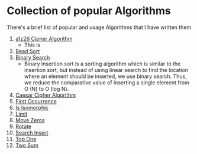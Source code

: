 # Collection of popular Algorithms
There's a brief list of popular and usage Algorithms that I
have written them 

1. [a1z26 Cipher Algorithm](./a1z26_cipher/README.md)
    - This is
2. [Bead Sort](./bead%20sort/README.md)
3. [Binary Search](./bead%20sort/README.md)
    - Binary insertion sort is a sorting algorithm which is similar to the insertion sort, but instead of using linear search to find the location where an element should be inserted, we use binary search. Thus, we reduce the comparative value of inserting a single element from O (N) to O (log N).
4. [Caesar Cipher Algorithm](./caesar%20cipher/README.md)
5. [First Occurrence](./first%20occurrence/README.md)
6. [Is Isomorphic](./is%20isomorphic/README.md)
7. [Limit](./limit/README.md)
8. [Move Zeros](./move%20zeros/README.md)
9. [Rotate](./rotate/README.MD)
10. [Search Insert](./search%20insert/README.md)
11. [Top One](./top%201/README.md)
12. [Two Sum](./two%20sum/README.md)